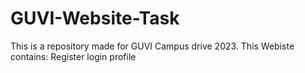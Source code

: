 # GUVI-Website-Task
This is a repository made for GUVI Campus drive 2023.
This Webiste contains:
Register
login
profile


